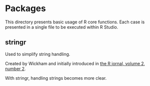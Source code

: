 # Packages

This directory presents basic usage of R core functions. Each case is presented in a single file to be executed within R Studio.


## stringr

Used to simplify string handling.

Created by Wickham and initially introduced in [the R jornal, volume 2, number 2](http://journal.r-project.org/archive/2010-2/RJournal_2010-2_Wickham.pdf).

With stringr, handling strings becomes more clear.


